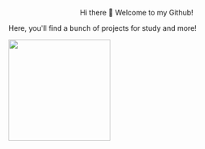 <p align="center">
  Hi there 👋 Welcome to my Github!
</p>


  Here, you'll find a bunch of projects for study and more!


  
  <img src="https://i.pinimg.com/736x/45/29/0d/45290ddb061a266e0767bc290218b62d.jpg" width="200">
</p>



